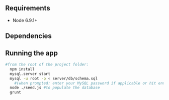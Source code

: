 ## Requirements
  - Node 6.9.1+

## Dependencies

## Running the app
  ```sh
  #from the root of the project folder:
    npm install
    mysql.server start
    mysql -u root -p < server/db/schema.sql
      #(when prompted: enter your MySQL password if applicable or hit enter)
    node ./seed.js #to populate the database
    grunt
  ```
